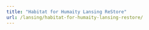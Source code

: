 ```yaml
---
title: "Habitat for Humaity Lansing ReStore"
url: /lansing/habitat-for-humaity-lansing-restore/
---
```

